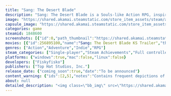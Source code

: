 ```yaml
---
title: "Sang: The Desert Blade"
description: "Sang: The Desert Blade is a Souls-like Action RPG, inspired by Dark Souls and The Legend of Zelda: A Link to the Past, where you explore, fight, overcome challenges and defeat terrifying bosses in the unforgiving world of Zemsluna. Follow the story of Sang as she looks for her long lost kin."
image: "https://shared.akamai.steamstatic.com/store_item_assets/steam/apps/1848600/header.jpg?t=1720711603"
capsule_image: "https://shared.akamai.steamstatic.com/store_item_assets/steam/apps/1848600/capsule_231x87.jpg?t=1720711603"
categories: game
steamid: 1848600
screenshots: [{"id":0,"path_thumbnail":"https://shared.akamai.steamstatic.com/store_item_assets/steam/apps/1848600/ss_cb41ed4968a28209c96cb03be95225b7afbd0151.600x338.jpg?t=1720711603","path_full":"https://shared.akamai.steamstatic.com/store_item_assets/steam/apps/1848600/ss_cb41ed4968a28209c96cb03be95225b7afbd0151.1920x1080.jpg?t=1720711603"},{"id":1,"path_thumbnail":"https://shared.akamai.steamstatic.com/store_item_assets/steam/apps/1848600/ss_c6c2449313f98516052edf0366039ae7738ea8b4.600x338.jpg?t=1720711603","path_full":"https://shared.akamai.steamstatic.com/store_item_assets/steam/apps/1848600/ss_c6c2449313f98516052edf0366039ae7738ea8b4.1920x1080.jpg?t=1720711603"},{"id":2,"path_thumbnail":"https://shared.akamai.steamstatic.com/store_item_assets/steam/apps/1848600/ss_fb2394b6829291f0fe563b245c4a950d705fb352.600x338.jpg?t=1720711603","path_full":"https://shared.akamai.steamstatic.com/store_item_assets/steam/apps/1848600/ss_fb2394b6829291f0fe563b245c4a950d705fb352.1920x1080.jpg?t=1720711603"},{"id":3,"path_thumbnail":"https://shared.akamai.steamstatic.com/store_item_assets/steam/apps/1848600/ss_055f5e8b7d98a781fa5c87fdc133feea01636777.600x338.jpg?t=1720711603","path_full":"https://shared.akamai.steamstatic.com/store_item_assets/steam/apps/1848600/ss_055f5e8b7d98a781fa5c87fdc133feea01636777.1920x1080.jpg?t=1720711603"},{"id":4,"path_thumbnail":"https://shared.akamai.steamstatic.com/store_item_assets/steam/apps/1848600/ss_df46339f23e31e10b41642d7a8d8ced593f62326.600x338.jpg?t=1720711603","path_full":"https://shared.akamai.steamstatic.com/store_item_assets/steam/apps/1848600/ss_df46339f23e31e10b41642d7a8d8ced593f62326.1920x1080.jpg?t=1720711603"},{"id":5,"path_thumbnail":"https://shared.akamai.steamstatic.com/store_item_assets/steam/apps/1848600/ss_52db8604ff71b88c5b9f4357b26ebdf53de2f7d9.600x338.jpg?t=1720711603","path_full":"https://shared.akamai.steamstatic.com/store_item_assets/steam/apps/1848600/ss_52db8604ff71b88c5b9f4357b26ebdf53de2f7d9.1920x1080.jpg?t=1720711603"},{"id":6,"path_thumbnail":"https://shared.akamai.steamstatic.com/store_item_assets/steam/apps/1848600/ss_b2d193ccaebcaef13b55b4432b5577bb306efdb3.600x338.jpg?t=1720711603","path_full":"https://shared.akamai.steamstatic.com/store_item_assets/steam/apps/1848600/ss_b2d193ccaebcaef13b55b4432b5577bb306efdb3.1920x1080.jpg?t=1720711603"}]
movies: [{"id":256895100,"name":"Sang: The Desert Blade KS Trailer","thumbnail":"https://shared.akamai.steamstatic.com/store_item_assets/steam/apps/256895100/movie.293x165.jpg?t=1657139483","webm":{"480":"http://video.akamai.steamstatic.com/store_trailers/256895100/movie480_vp9.webm?t=1657139483","max":"http://video.akamai.steamstatic.com/store_trailers/256895100/movie_max_vp9.webm?t=1657139483"},"mp4":{"480":"http://video.akamai.steamstatic.com/store_trailers/256895100/movie480.mp4?t=1657139483","max":"http://video.akamai.steamstatic.com/store_trailers/256895100/movie_max.mp4?t=1657139483"},"highlight":true}]
genres: ["Action","Adventure","Indie","RPG"]
steam_categories: ["Single-player","Steam Achievements","Full controller support"]
platforms: {"windows":true,"mac":false,"linux":false}
developers: ["Fiskyfisko"]
publishers: ["Top Hat Studios, Inc."]
release_date: {"coming_soon":true,"date":"To be announced"}
content_warning: {"ids":[2,5],"notes":"Contains frequent depictions of violence/gore."}
about: null
detailed_description: "<img class=\"bb_img\" src=\"https://shared.akamai.steamstatic.com/store_item_assets/steam/apps/1848600/extras/about.png?t=1720711603\" /><br><br><img class=\"bb_img\" src=\"https://shared.akamai.steamstatic.com/store_item_assets/steam/apps/1848600/extras/combatgif.gif?t=1720711603\" /><br><br>Sang: The Desert Blade is a Souls-like Action RPG, inspired by Dark Souls and The Legend of Zelda: A Link to the Past, where you explore, fight, overcome challenges and defeat terrifying bosses in the unforgiving world of Zemsluna. <br><br><img class=\"bb_img\" src=\"https://shared.akamai.steamstatic.com/store_item_assets/steam/apps/1848600/extras/explore.png?t=1720711603\" /><br><br><img class=\"bb_img\" src=\"https://shared.akamai.steamstatic.com/store_item_assets/steam/apps/1848600/extras/gameplay.png?t=1720711603\" /><br><br><img class=\"bb_img\" src=\"https://shared.akamai.steamstatic.com/store_item_assets/steam/apps/1848600/extras/combat2.gif?t=1720711603\" /><br><br>Sang uses 4 directional combat, exactly as you remember from older games like Zelda: A Link to the Past. With methodical mechanics, your positioning and timing is much more important! A stamina system, precise hitboxes and careful attention to pacing makes the game feel more rewarding, similar to Dark Souls. Trick your enemies out and then strike, or go in head first if you're sure you're that much better...<br><br><img class=\"bb_img\" src=\"https://shared.akamai.steamstatic.com/store_item_assets/steam/apps/1848600/extras/story.png?t=1720711603\" /><br><br>Follow the story of Sang as she looks for her long lost kin. Being born a Blood Seer, she has a gift allowing her to see world ending events as well as her own demise. This gift was seen as a curse, leading to her mother fleeing far away from home with her. As she wakes up from one of her visions, she finds herself in Meziskal, a long lost town of distant dreams. She befriends the kind that inhabits this place, setting up to figure out what happened to outer world...and her kin.<br><br><i>Zemsluna's inhabitants now twisted, and as husk, wander her grounds. Hostile to those that survived,<strong> they must be slayed.</strong></i><br><br>The deities have grown silent... and it's up to you to find out what happened."
---
```


